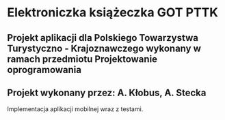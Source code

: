 # Elektroniczka książeczka GOT PTTK
Projekt aplikacji dla Polskiego Towarzystwa Turystyczno - Krajoznawczego wykonany w ramach przedmiotu Projektowanie oprogramowania
-
Projekt wykonany przez: A. Kłobus, A. Stecka
-
Implementacja aplikacji mobilnej wraz z testami.
